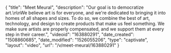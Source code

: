 {
    "title": "Meet Meural",
    "description": "Our goal is to democratize art.\n\nWe believe art is for everyone, and we're dedicated to bringing it into homes of all shapes and sizes. To do so, we combine the best of art, technology, and design to create products that make us feel something. We make sure artists are properly compensated, and we support them at every step in their career.",
    "videoid": "163880291",
    "date_created": "1508860685",
    "date_modified": "1526055206",
    "type": "captivate",
    "layout": "video",
    "url": "\/v\/meet-meural\/163880291"
}